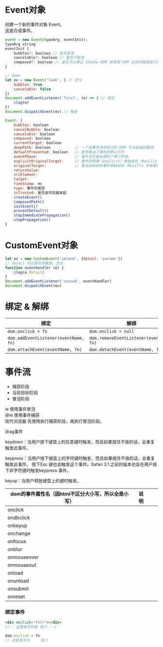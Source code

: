 # Event对象
创建一个新的事件对象 Event。  
这是合成事件。  
```js
event = new Event(typeArg, eventInit);
typeArg string
eventInit {
    bubbles?: boolean // 是否冒泡
    cancelable?: boolean // 是否可取消
    composed?: boolean // 是否可以穿过 Shadow DOM 和常规 DOM 之间的隔阂进行冒泡。
}
```
```js
// demo
let ev = new Event('look', { // 定义
    bubbles: true,
    cancelable: false
})
document.addEventListener('first', (e) => { // 绑定
    clog(e)
})
document.dispatchEvent(ev) // 触发
```
```js
Event: {
    bubbles: boolean
    cancelBubble: boolean
    cancelable: boolean
    composed: boolean
    currentTarget: boolean
    deepPath: boolean           // 一个由事件流所经过的 DOM 节点组成的数组。
    defaultPrevented: boolean   // 是否取消了事件的默认行为
    eventPhase:                 // 事件流正被处理到了哪个阶段。
    explicitOriginalTarget:     // 事件的明确（explicit）原始目标（Mozilla 专有属性）。
    originalTarget:             // 重设目标前的事件原始目标（Mozilla 专有属性）。
    returnValue: 
    srcElement: 
    target: 
    timeStamp: ms
    type: 事件的类型
    isTrusted: 是否由浏览器发起
    createEvent()
    composedPath()
    initEvent()
    preventDefault()
    stopImmediatePropagation()
    stopPropagation()
}
```

# CustomEvent对象
```js
let ev = new CustomEvent('second', {detail: 'params'})
// detail 可以是任务数据、方法
function eventHandler (e) {
    clog(e.detail)
}
document.addEventListener('second', eventHandler)
document.dispatchEvent(ev)
```

# 绑定 & 解绑
|绑定 | 解绑|
|- | -|
|`dom.onclick = fn`|`dom.onclick = null`|带on|
|`dom.addEventListener(eventName, fn)`|`dom.removeEventListener(eventName, fn)`|不带on|
|`dom.attachEvent(eventName, fn)`|`dom.detachEvent(eventName, fn)`|带on|

# 事件流
- 捕获阶段
- 当前目标阶段
- 冒泡阶段

ie 使用事件冒泡  
非ie 使用事件捕获  
现代浏览器 先使用执行捕获阶段，再执行冒泡阶段。  






drag事件

keydown：当用户按下键盘上的任意键时触发，而且如果按住不放的话，会重复触发此事件。

keypress：当用户按下键盘上的字符键时触发，而且如果按住不放的话，会重复触发此事件。 按下Esc 键也会触发这个事件。Safari 3.1 之前的版本也会在用户按下非字符键时触发keypress 事件。

keyup：当用户释放键盘上的键时触发。



|dom的事件属性名（因html不区分大小写，所以全是小写）|说明|||
|-|-|-|-|
|onclick||||
|ondbclick||||
|onkeyup||||
|onchange||||
|onfocus||||
|onblur||||
|onmouseover||||
|onmouseout||||
|onload||||
|onunload||||
|onsubmit||||
|onreset||||

### 绑定事件
```html
<div onclick="fn()"></div>
<!-- 这里是字符串 有() -->
```
```js
dom.onclick = fn
// 这里是方法     无()
```


